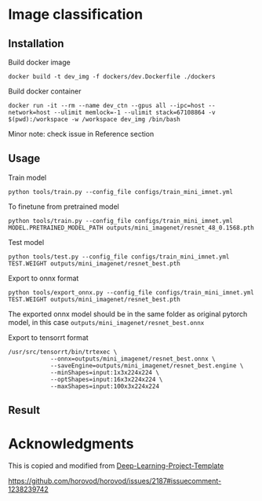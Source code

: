 # Image classification
## Installation
Build docker image
```
docker build -t dev_img -f dockers/dev.Dockerfile ./dockers 
```
Build docker container
```
docker run -it --rm --name dev_ctn --gpus all --ipc=host --network=host --ulimit memlock=-1 --ulimit stack=67108864 -v $(pwd):/workspace -w /workspace dev_img /bin/bash
```
Minor note: check issue in Reference section

## Usage
Train model
```
python tools/train.py --config_file configs/train_mini_imnet.yml
```
To finetune from pretrained model
```
python tools/train.py --config_file configs/train_mini_imnet.yml MODEL.PRETRAINED_MODEL_PATH outputs/mini_imagenet/resnet_48_0.1568.pth
```

Test model
```
python tools/test.py --config_file configs/train_mini_imnet.yml TEST.WEIGHT outputs/mini_imagenet/resnet_best.pth
```

Export to onnx format
```
python tools/export_onnx.py --config_file configs/train_mini_imnet.yml TEST.WEIGHT outputs/mini_imagenet/resnet_best.pth
```
The exported onnx model should be in the same folder as original pytorch model, in this case `outputs/mini_imagenet/resnet_best.onnx`

Export to tensorrt format
```
/usr/src/tensorrt/bin/trtexec \
            --onnx=outputs/mini_imagenet/resnet_best.onnx \
            --saveEngine=outputs/mini_imagenet/resnet_best.engine \
            --minShapes=input:1x3x224x224 \
            --optShapes=input:16x3x224x224 \
            --maxShapes=input:100x3x224x224
```
## Result

# Acknowledgments
This is copied and modified from [Deep-Learning-Project-Template](https://github.com/L1aoXingyu/Deep-Learning-Project-Template)

https://github.com/horovod/horovod/issues/2187#issuecomment-1238239742

